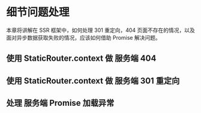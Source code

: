 # 细节问题处理

本章将讲解在 SSR 框架中，如何处理 301 重定向，404 页面不存在的情况，以及面对异步数据获取失败的情况，应该如何借助 Promise 解决问题。

## 使用 StaticRouter.context 做 服务端 404

## 使用 StaticRouter.context 做 服务端 301 重定向

## 处理 服务端 Promise 加载异常
